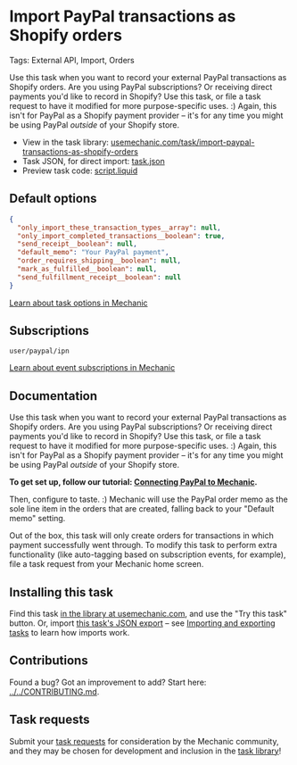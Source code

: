 # Import PayPal transactions as Shopify orders

Tags: External API, Import, Orders

Use this task when you want to record your external PayPal transactions as Shopify orders. Are you using PayPal subscriptions? Or receiving direct payments you'd like to record in Shopify? Use this task, or file a task request to have it modified for more purpose-specific uses. :) Again, this isn't for PayPal as a Shopify payment provider – it's for any time you might be using PayPal *outside* of your Shopify store.

* View in the task library: [usemechanic.com/task/import-paypal-transactions-as-shopify-orders](https://usemechanic.com/task/import-paypal-transactions-as-shopify-orders)
* Task JSON, for direct import: [task.json](../../tasks/import-paypal-transactions-as-shopify-orders.json)
* Preview task code: [script.liquid](./script.liquid)

## Default options

```json
{
  "only_import_these_transaction_types__array": null,
  "only_import_completed_transactions__boolean": true,
  "send_receipt__boolean": null,
  "default_memo": "Your PayPal payment",
  "order_requires_shipping__boolean": null,
  "mark_as_fulfilled__boolean": null,
  "send_fulfillment_receipt__boolean": null
}
```

[Learn about task options in Mechanic](https://docs.usemechanic.com/article/471-task-options)

## Subscriptions

```liquid
user/paypal/ipn
```

[Learn about event subscriptions in Mechanic](https://docs.usemechanic.com/article/408-subscriptions)

## Documentation

Use this task when you want to record your external PayPal transactions as Shopify orders. Are you using PayPal subscriptions? Or receiving direct payments you'd like to record in Shopify? Use this task, or file a task request to have it modified for more purpose-specific uses. :) Again, this isn't for PayPal as a Shopify payment provider – it's for any time you might be using PayPal *outside* of your Shopify store.

**To get set up, follow our tutorial: [Connecting PayPal to Mechanic](https://help.usemechanic.com/tutorials/connecting-paypal-to-mechanic).**

Then, configure to taste. :) Mechanic will use the PayPal order memo as the sole line item in the orders that are created, falling back to your "Default memo" setting.

Out of the box, this task will only create orders for transactions in which payment successfully went through. To modify this task to perform extra functionality (like auto-tagging based on subscription events, for example), file a task request from your Mechanic home screen.

## Installing this task

Find this task [in the library at usemechanic.com](https://usemechanic.com/task/import-paypal-transactions-as-shopify-orders), and use the "Try this task" button. Or, import [this task's JSON export](../../tasks/import-paypal-transactions-as-shopify-orders.json) – see [Importing and exporting tasks](https://docs.usemechanic.com/article/505-importing-and-exporting-tasks) to learn how imports work.

## Contributions

Found a bug? Got an improvement to add? Start here: [../../CONTRIBUTING.md](../../CONTRIBUTING.md).

## Task requests

Submit your [task requests](https://mechanic.canny.io/task-requests) for consideration by the Mechanic community, and they may be chosen for development and inclusion in the [task library](https://tasks.mechanic.dev/)!
